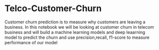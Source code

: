 # Telco-Customer-Churn
Customer churn prediction is to measure why customers are leaving a business. In this notebook we will be looking at customer churn in telecom business and will build a machine learning models and deep leaarning model to predict the churn and use precision,recall, f1-score to measure performance of our model

